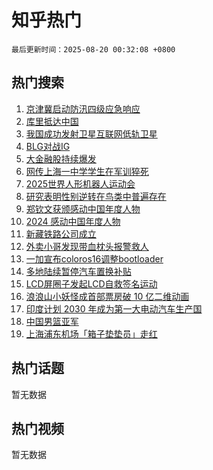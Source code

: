 # 知乎热门

`最后更新时间：2025-08-20 00:32:08 +0800`

## 热门搜索

1. [京津冀启动防汛四级应急响应](https://www.zhihu.com/search?q=%E4%BA%AC%E6%B4%A5%E5%86%80%E5%90%AF%E5%8A%A8%E9%98%B2%E6%B1%9B%E5%9B%9B%E7%BA%A7%E5%BA%94%E6%80%A5%E5%93%8D%E5%BA%94)
1. [库里抵达中国](https://www.zhihu.com/search?q=%E5%BA%93%E9%87%8C%E6%8A%B5%E8%BE%BE%E4%B8%AD%E5%9B%BD)
1. [我国成功发射卫星互联网低轨卫星](https://www.zhihu.com/search?q=%E6%88%91%E5%9B%BD%E6%88%90%E5%8A%9F%E5%8F%91%E5%B0%84%E5%8D%AB%E6%98%9F%E4%BA%92%E8%81%94%E7%BD%91%E4%BD%8E%E8%BD%A8%E5%8D%AB%E6%98%9F)
1. [BLG对战IG](https://www.zhihu.com/search?q=BLG%E5%AF%B9%E6%88%98IG)
1. [大金融股持续爆发](https://www.zhihu.com/search?q=%E5%A4%A7%E9%87%91%E8%9E%8D%E8%82%A1%E6%8C%81%E7%BB%AD%E7%88%86%E5%8F%91)
1. [网传上海一中学学生在军训猝死](https://www.zhihu.com/search?q=%E7%BD%91%E4%BC%A0%E4%B8%8A%E6%B5%B7%E4%B8%80%E4%B8%AD%E5%AD%A6%E5%AD%A6%E7%94%9F%E5%9C%A8%E5%86%9B%E8%AE%AD%E7%8C%9D%E6%AD%BB)
1. [2025世界人形机器人运动会](https://www.zhihu.com/search?q=2025%E4%B8%96%E7%95%8C%E4%BA%BA%E5%BD%A2%E6%9C%BA%E5%99%A8%E4%BA%BA%E8%BF%90%E5%8A%A8%E4%BC%9A)
1. [研究表明性别逆转在鸟类中普遍存在](https://www.zhihu.com/search?q=%E7%A0%94%E7%A9%B6%E8%A1%A8%E6%98%8E%E6%80%A7%E5%88%AB%E9%80%86%E8%BD%AC%E5%9C%A8%E9%B8%9F%E7%B1%BB%E4%B8%AD%E6%99%AE%E9%81%8D%E5%AD%98%E5%9C%A8)
1. [郑钦文获颁感动中国年度人物](https://www.zhihu.com/search?q=%E9%83%91%E9%92%A6%E6%96%87%E8%8E%B7%E9%A2%81%E6%84%9F%E5%8A%A8%E4%B8%AD%E5%9B%BD%E5%B9%B4%E5%BA%A6%E4%BA%BA%E7%89%A9)
1. [2024 感动中国年度人物](https://www.zhihu.com/search?q=2024%20%E6%84%9F%E5%8A%A8%E4%B8%AD%E5%9B%BD%E5%B9%B4%E5%BA%A6%E4%BA%BA%E7%89%A9)
1. [新藏铁路公司成立](https://www.zhihu.com/search?q=%E6%96%B0%E8%97%8F%E9%93%81%E8%B7%AF%E5%85%AC%E5%8F%B8%E6%88%90%E7%AB%8B)
1. [外卖小哥发现带血枕头报警救人](https://www.zhihu.com/search?q=%E5%A4%96%E5%8D%96%E5%B0%8F%E5%93%A5%E5%8F%91%E7%8E%B0%E5%B8%A6%E8%A1%80%E6%9E%95%E5%A4%B4%E6%8A%A5%E8%AD%A6%E6%95%91%E4%BA%BA)
1. [ 一加宣布coloros16调整bootloader](https://www.zhihu.com/search?q=%20%E4%B8%80%E5%8A%A0%E5%AE%A3%E5%B8%83coloros16%E8%B0%83%E6%95%B4bootloader)
1. [多地陆续暂停汽车置换补贴](https://www.zhihu.com/search?q=%E5%A4%9A%E5%9C%B0%E9%99%86%E7%BB%AD%E6%9A%82%E5%81%9C%E6%B1%BD%E8%BD%A6%E7%BD%AE%E6%8D%A2%E8%A1%A5%E8%B4%B4)
1. [LCD屏圈子发起LCD自救签名运动](https://www.zhihu.com/search?q=LCD%E5%B1%8F%E5%9C%88%E5%AD%90%E5%8F%91%E8%B5%B7LCD%E8%87%AA%E6%95%91%E7%AD%BE%E5%90%8D%E8%BF%90%E5%8A%A8)
1. [浪浪山小妖怪成首部票房破 10 亿二维动画](https://www.zhihu.com/search?q=%E6%B5%AA%E6%B5%AA%E5%B1%B1%E5%B0%8F%E5%A6%96%E6%80%AA%E6%88%90%E9%A6%96%E9%83%A8%E7%A5%A8%E6%88%BF%E7%A0%B4%2010%20%E4%BA%BF%E4%BA%8C%E7%BB%B4%E5%8A%A8%E7%94%BB)
1. [印度计划 2030 年成为第一大电动汽车生产国](https://www.zhihu.com/search?q=%E5%8D%B0%E5%BA%A6%E8%AE%A1%E5%88%92%202030%20%E5%B9%B4%E6%88%90%E4%B8%BA%E7%AC%AC%E4%B8%80%E5%A4%A7%E7%94%B5%E5%8A%A8%E6%B1%BD%E8%BD%A6%E7%94%9F%E4%BA%A7%E5%9B%BD)
1. [中国男篮亚军](https://www.zhihu.com/search?q=%E4%B8%AD%E5%9B%BD%E7%94%B7%E7%AF%AE%E4%BA%9A%E5%86%9B)
1. [上海浦东机场「箱子垫垫员」走红](https://www.zhihu.com/search?q=%E4%B8%8A%E6%B5%B7%E6%B5%A6%E4%B8%9C%E6%9C%BA%E5%9C%BA%E3%80%8C%E7%AE%B1%E5%AD%90%E5%9E%AB%E5%9E%AB%E5%91%98%E3%80%8D%E8%B5%B0%E7%BA%A2)

## 热门话题

暂无数据

## 热门视频

暂无数据